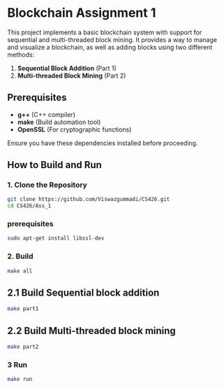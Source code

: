 # Blockchain Assignment 1

This project implements a basic blockchain system with support for sequential and multi-threaded block mining. It provides a way to manage and visualize a blockchain, as well as adding blocks using two different methods:

1. **Sequential Block Addition** (Part 1)
2. **Multi-threaded Block Mining** (Part 2)

## Prerequisites

- **g++** (C++ compiler)
- **make** (Build automation tool)
- **OpenSSL** (For cryptographic functions)

Ensure you have these dependencies installed before proceeding.

## How to Build and Run

### 1. Clone the Repository
```sh
git clone https://github.com/Viswazgummadi/CS426.git
cd CS426/Ass_1
```
### prerequisites
```sh
sudo apt-get install libssl-dev
```
### 2. Build
```sh
make all
```
## 2.1 Build Sequential block addition
```sh
make part1
```
## 2.2 Build Multi-threaded block mining
```sh
make part2
```
### 3 Run
```sh
make run
```


